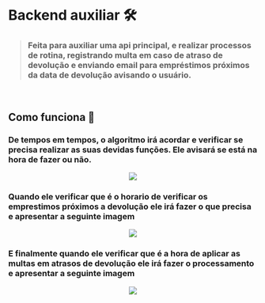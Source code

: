 # Backend auxiliar 🛠️
> ### Feita para auxiliar uma api principal, e realizar processos de rotina, registrando multa em caso de atraso de devolução e enviando email para empréstimos próximos da data de devolução avisando o usuário.

<br>

## Como funciona 🤔

### De tempos em tempos, o algoritmo irá acordar e verificar se precisa realizar as suas devidas funções. Ele avisará se está na hora de fazer ou não.
<p align="center">
<img src="https://user-images.githubusercontent.com/97262778/185815125-41c8a912-8293-4bc9-9a23-222f1ebeccc1.png">
</p>

### Quando ele verificar que é o horario de verificar os emprestimos próximos a devolução ele irá fazer o que precisa e apresentar a seguinte imagem
<p align="center">
<img src="https://user-images.githubusercontent.com/97262778/185815465-ef9cd46e-1071-4139-b0a7-c7982f20069c.png">
</p>

### E finalmente quando ele verificar que é a hora de aplicar as multas em atrasos de devolução ele irá fazer o processamento e apresentar a seguinte imagem
<p align="center">
<img src="https://user-images.githubusercontent.com/97262778/185815592-0fa3985d-0a6c-4ef6-bdcd-8fa4f24003b8.png">
</p>

